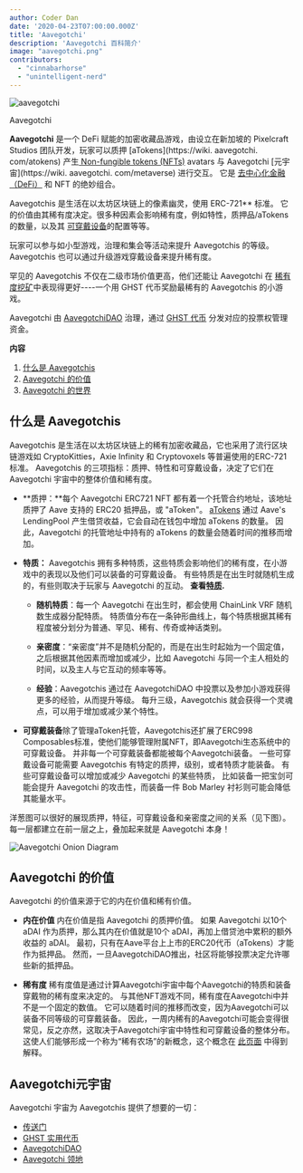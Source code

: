 ```yaml
---
author: Coder Dan
date: '2020-04-23T07:00:00.000Z'
title: 'Aavegotchi'
description: 'Aavegotchi 百科简介'
image: "aavegotchi.png"
contributors:
  - "cinnabarhorse"
  - "unintelligent-nerd"
---
```


<div class="headerImageContainer">
<img class="headerImage" src="/aavegotchi.png" alt="aavegotchi" />
<p class="headerImageText">Aavegotchi</p>
</div>

**Aavegotchi** 是一个 DeFi 赋能的加密收藏品游戏，由设立在新加坡的 Pixelcraft Studios 团队开发，玩家可以质押 [aTokens](https://wiki. aavegotchi. com/atokens) 产生[ Non-fungible tokens (NFTs)](/glossary#non-fungible-token) avatars 与 Aavegotchi [元宇宙](https://wiki. aavegotchi. com/metaverse) 进行交互。 它是 [去中心化金融（DeFi）](/glossary#defi-101) 和 NFT 的绝妙组合。

Aavegotchis 是生活在以太坊区块链上的像素幽灵，使用
ERC-721** 标准。 它的价值由其稀有度决定。很多种因素会影响稀有度，例如特性，质押品/aTokens 的数量，以及其 [可穿戴设备](/traits)的配置等等。</p> 

玩家可以参与如小型游戏，治理和集会等活动来提升 Aavegotchis 的等级。 Aavegotchis 也可以通过升级游戏穿戴设备来提升稀有度。 

罕见的 Aavegotchis 不仅在二级市场价值更高，他们还能让 Aavegotchi 在 [稀有度挖矿](/marketplace)中表现得更好----一个用 GHST 代币奖励最稀有的 Aavegotchis 的小游戏。 

Aavegotchi 由 [AavegotchiDAO](/dao) 治理，通过 [GHST 代币](/ghst) 分发对应的投票权管理资金。

<div class="contentsBox">

**内容**

<ol>
<li><a href=#about-aavegotchis>什么是 Aavegotchis</a></li>
<li><a href=#aavegotchi-value>Aavegotchi 的价值</a></li>
<li><a href=#the-aavegotchi-universe>Aavegotchi 的世界</a></li>
</ol>

</div>

## 什么是 Aavegotchis

Aavegotchis 是生活在以太坊区块链上的稀有加密收藏品，它也采用了流行区块链游戏如 CryptoKitties，Axie Infinity 和 Cryptovoxels 等普遍使用的ERC-721标准。 Aavegotchis 的三项指标：质押、特性和可穿戴设备，决定了它们在 Aavegotchi 宇宙中的整体价值和稀有度。

*  **质押：**每个 Aavegotchi ERC721 NFT 都有着一个托管合约地址，该地址质押了 Aave 支持的 ERC20 抵押品，或 "aToken"。 [aTokens](/atokens) 通过 Aave's LendingPool 产生借贷收益，它会自动在钱包中增加 aTokens 的数量。 因此，Aavegotchi 的托管地址中持有的 aTokens 的数量会随着时间的推移而增加。 

*  **特质：** Aavegotchis 拥有多种特质，这些特质会影响他们的稀有度，在小游戏中的表现以及他们可以装备的可穿戴设备。 有些特质是在出生时就随机生成的，有些则取决于玩家与 Aavegotchi 的互动。 **查看[特质](/traits).**
  
      * **随机特质**：每一个 Aavegotchi 在出生时，都会使用 ChainLink VRF 随机数生成器分配特质。 特质值分布在一条钟形曲线上，每个特质根据其稀有程度被分划分为普通、罕见、稀有、传奇或神话类别。

    *  **亲密度**：“亲密度”并不是随机分配的，而是在出生时起始为一个固定值，之后根据其他因素而增加或减少，比如 Aavegotchi 与同一个主人相处的时间，以及主人与它互动的频率等等。

    *  **经验**：Aavegotchis 通过在 AavegotchiDAO 中投票以及参加小游戏获得更多的经验，从而提升等级。 每升三级，Aavegotchis 就会获得一个灵魂点，可以用于增加或减少某个特性。

* **可穿戴装备**除了管理aToken托管，Aavegotchis还扩展了ERC998 Composables标准，使他们能够管理附属NFT，即Aavegotchi生态系统中的可穿戴设备。 并非每一个可穿戴装备都能被每个Aavegotchi装备。 一些可穿戴设备可能需要 Aavegotchis 有特定的质押，级别，或者特质才能装备。 有些可穿戴设备可以增加或减少 Aavegotchi 的某些特质， 比如装备一把宝剑可能会提升 Aavegotchi 的攻击性，而装备一件 Bob Marley 衬衫则可能会降低其能量水平。

洋葱图可以很好的展现质押，特征，可穿戴设备和亲密度之间的关系（见下图）。 每一层都建立在前一层之上，叠加起来就是 Aavegotchi 本身！

<img class = "bodyImage" src = "/introduction/aavegotchi-onion-diagram.png" alt = "Aavegotchi Onion Diagram" />



## Aavegotchi 的价值

Aavegotchi 的价值来源于它的内在价值和稀有价值。

* **内在价值** 内在价值是指 Aavegotchi 的质押价值。 如果 Aavegotchi 以10个 aDAI 作为质押，那么其内在价值就是10个 aDAI，再加上借贷池中累积的额外收益的 aDAI。 最初，只有在Aave平台上上市的ERC20代币（aTokens）才能作为抵押品。 然而，一旦AavegotchiDAO推出，社区将能够投票决定允许哪些新的抵押品。 

* **稀有度** 稀有度值是通过计算Aavegotchi宇宙中每个Aavegotchi的特质和装备穿戴物的稀有度来决定的。 与其他NFT游戏不同，稀有度在Aavegotchi中并不是一个固定的数值。 它可以随着时间的推移而改变，因为Aavegotchi可以装备不同等级的可穿戴装备。 因此，一周内稀有的Aavegotchi可能会变得很常见，反之亦然，这取决于Aavegotchi宇宙中特性和可穿戴设备的整体分布。 这使人们能够形成一个称为“稀有农场”的新概念，这个概念在 [此页面](/rarity-farming) 中得到解释。



## Aavegotchi元宇宙

Aavegotchi 宇宙为 Aavegotchis 提供了想要的一切：

* [传送门](/portals)
* [GHST 实用代币](/ghst)
* [AavegotchiDAO](/dao)
* [Aavegotchi 领地](/metaverse)
